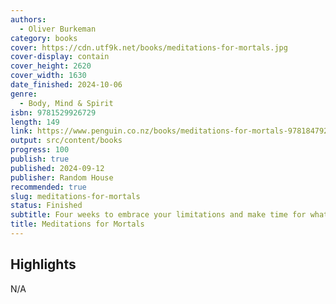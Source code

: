```yaml
---
authors:
  - Oliver Burkeman
category: books
cover: https://cdn.utf9k.net/books/meditations-for-mortals.jpg
cover-display: contain
cover_height: 2620
cover_width: 1630
date_finished: 2024-10-06
genre:
  - Body, Mind & Spirit
isbn: 9781529926729
length: 149
link: https://www.penguin.co.nz/books/meditations-for-mortals-9781847927620
output: src/content/books
progress: 100
publish: true
published: 2024-09-12
publisher: Random House
recommended: true
slug: meditations-for-mortals
status: Finished
subtitle: Four weeks to embrace your limitations and make time for what counts
title: Meditations for Mortals
---
```

## Highlights

N/A